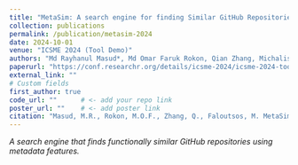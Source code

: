 ```yaml
---
title: "MetaSim: A search engine for finding Similar GitHub Repositories"
collection: publications
permalink: /publication/metasim-2024
date: 2024-10-01
venue: "ICSME 2024 (Tool Demo)"
authors: "Md Rayhanul Masud*, Md Omar Faruk Rokon, Qian Zhang, Michalis Faloutsos"
paperurl: "https://conf.researchr.org/details/icsme-2024/icsme-2024-tool-demo-track/3/MetaSim-A-search-engine-for-finding-Similar-GitHub-Repositories"
external_link: ""
# Custom fields
first_author: true
code_url: ""      # <- add your repo link
poster_url: ""    # <- add poster link
citation: "Masud, M.R., Rokon, M.O.F., Zhang, Q., Faloutsos, M. MetaSim..."
---
```

*A search engine that finds functionally similar GitHub repositories using metadata features.*
